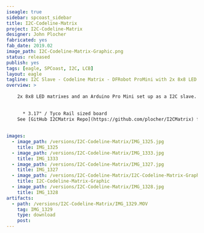 ```yaml
---
iseagle: true
sidebar: spcoast_sidebar
title: I2C-Codeline-Matrix
project: I2C-Codeline-Matrix
designer: John Plocher
fabricated: yes
fab_date: 2019.02
image_path: I2C-Codeline-Matrix-Graphic.png
status: released
publish: yes
tags: [eagle, SPCoast, I2C, LCB]
layout: eagle
tagline: I2C Slave - Codeline Matrix - DFRobot ProMini with 2x 8x8 LED Matrixes for displaying CodeLine packet content
overview: >
    
    2x 8x8 LED matrixes and an Arduino Pro Mini set up as a I2C slave.
    
    
      * 3.17" / Tyco Rail sized board
    See [GitHub I2CMatrix Repo](https://github.com/plocher/I2CMatrix) for example Master and Slave source code.
    
    
images:
  - image_path: /versions/I2C-Codeline-Matrix/IMG_1325.jpg
    title: IMG_1325
  - image_path: /versions/I2C-Codeline-Matrix/IMG_1333.jpg
    title: IMG_1333
  - image_path: /versions/I2C-Codeline-Matrix/IMG_1327.jpg
    title: IMG_1327
  - image_path: /versions/I2C-Codeline-Matrix/I2C-Codeline-Matrix-Graphic.png
    title: I2C-Codeline-Matrix-Graphic
  - image_path: /versions/I2C-Codeline-Matrix/IMG_1328.jpg
    title: IMG_1328
artifacts:
  - path: /versions/I2C-Codeline-Matrix/IMG_1329.MOV
    tag: IMG_1329
    type: download
    post: 
---
```

